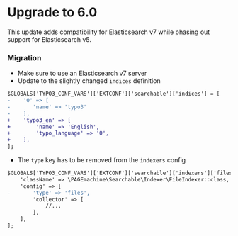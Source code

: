 # Upgrade to 6.0
This update adds compatibility for Elasticsearch v7 while phasing out support for Elasticsearch v5.

### Migration
- Make sure to use an Elasticsearch v7 server
- Update to the slightly changed `indices` definition
```diff
$GLOBALS['TYPO3_CONF_VARS']['EXTCONF']['searchable']['indices'] = [
-    '0' => [
-       'name' => 'typo3'
-    ],
+    'typo3_en' => [
+        'name' => 'English',
+        'typo_language' => '0',
+    ],
];
```
- The `type` key has to be removed from the `indexers` config
```diff
$GLOBALS['TYPO3_CONF_VARS']['EXTCONF']['searchable']['indexers']['files'] = [
    'className' => \PAGEmachine\Searchable\Indexer\FileIndexer::class,
    'config' => [
-       'type' => 'files',
        'collector' => [
            //...
        ],
    ],
];
```
